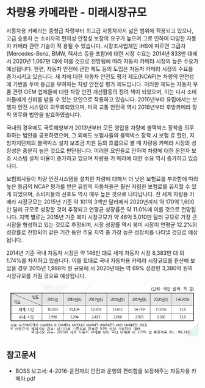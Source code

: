 # 차량용 카메라란 - 미래시장규모


자동차용 카메라는 중형급 차량부터 최고급 자동차까지 넓은 범위에 적용되고 있으나, 고급 승용차 는 소비자의 편의성·안정성 보장의 요구가 높으며 그로 인하여 다양한 자동차 카메라 관련 기술이 적 용될 수 있습니다. 시장조사업체인 IHS에 따르면 고급차(Mercedes-Benz, BMW, 렉서스 등을 포함)에 대한 시장 수요는 2014년 833만 대에서 2020년 1,067만 대에 이를 것으로 전망됨에 따라 자동차 카메라 시장의 높은 수요가 예상됩니다. 한편, 자동차 안전에 관한 제도 등의 도입은 자동차 카메라 시장의 수요를 증가시키고 있습니다. 새 차에 대한 자동차 안전도 평가 제도(NCAP)는 차량의 안전성에 기반을 두어 등급을 부여하는 차량 안전성 평가 제도입니다. 이러한 제도는 자동차 부품 관련 OEM 업체들에 대한 차량 안전 개선활동의 장려 책이 되었으며, 이는 다시 소비자들에게 신뢰를 받을 수 있는 요인으로 작용하고 있습니다. 2010년부터 유럽에서는 보행자 안전 시스템이 의무화되었으며, 미국 교통 안전국 역시 2018년부터 후방카메라 장착 의무화 법안을 발효하였습니다.


국내의 경우에도 국토해양부가 2013년부터 모든 영업용 차량에 블랙박스 장착을 의무화하는 법안을 공포하였으며, 그 외에도 보험사들의 블랙박스 장착 시 보험 료 할인, 지방자치단체의 블랙박스 설치 보조금 지원 등의 흐름으로 볼 때 차량용 카메라 시장의 성장성은 충분히 높은 것으로 판단됩니다.  이러한 요인들로 인하여 차량에 대한 운전자 보조 시스템 설치 비율이 증가하고 있으며 차량용 카 메라에 대한 수요 역시 증가하고 있습니다.


보험회사들이 차량 안전시스템을 설치한 차량에 대해서 더 낮은 보험료를 부과함에 따라 높은 등급의 NCAP 평가를 받은 유럽의 자동차들은 훨씬 저렴한 보험료를 유지할 수 있게 되었으며, 소비자들의 선호도 역시 매우 높은 것으로 나타납니다. 전 세계 차량용 카메라 시장규모는 2015년 기준 약 101억 3백만 달러에서 2020년까지 약 170억 1,600만 달러 규모로 성장할 것이 추정되고 연평균 성장률은 약 11.0%에 이를 것으로 전망됩니다. 지역 별로는 2015년 기준 북미 시장규모가 약 46억 5,010만 달러 규모로 가장 큰 시장을 형성하고 있는 것으로 추정되며, 시장 성장률 역시 북미 시장이 연평균 12.2%의 성장률로 전망되어 같은 기간 동안 주요 지역 중 가장 높은 성장치를 나타낼 것으로 예상됩니다.


2014년 기준 국내 자동차 시장은 약 146만 대로 세계 자동차 시장 8,383만 대 의 1.74%를 차지하고 있습니다. 이를 토대로 국내 자동차용 카메라 시장규모를 환산해 보았을 경우 2015년 1,998억 원 규모에 서 2020년에는 약 69% 성장한 3,380억 원의 시장규모를 가질 것으로 예상됩니다.


![ ](./images/차량용_카메라_Q14_1_1.PNG)

## 참고문서
- BOSS 보고서: 4-2016-운전자의 안전과 운행의 편리함을 보장해주는 자동차용 카메라.pdf
